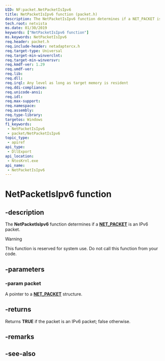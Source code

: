 ```yaml
---
UID: NF:packet.NetPacketIsIpv6
title: NetPacketIsIpv6 function (packet.h)
description: The NetPacketIsIpv6 function determines if a NET_PACKET is an IPv6 packet. This function is reserved for system use. Do not call this function from your code.
tech.root: netvista
ms.date: 01/30/2019
keywords: ["NetPacketIsIpv6 function"]
ms.keywords: NetPacketIsIpv6
req.header: packet.h
req.include-header: netadaptercx.h
req.target-type: Universal
req.target-min-winverclnt: 
req.target-min-winversvr: 
req.kmdf-ver: 1.29
req.umdf-ver: 
req.lib: 
req.dll: 
req.irql: Any level as long as target memory is resident
req.ddi-compliance: 
req.unicode-ansi: 
req.idl: 
req.max-support: 
req.namespace: 
req.assembly: 
req.type-library: 
targetos: Windows
f1_keywords:
 - NetPacketIsIpv6
 - packet/NetPacketIsIpv6
topic_type:
 - apiref
api_type:
 - DllExport
api_location:
 - NtosKrnl.exe
api_name:
 - NetPacketIsIpv6
---
```


# NetPacketIsIpv6 function


## -description

The **NetPacketIsIpv6** function determines if a [**NET_PACKET**](ns-packet-_net_packet.md) is an IPv6 packet. 

>[!WARNING]
> This function is reserved for system use. Do not call this function from your code.

## -parameters

### -param packet

A pointer to a [**NET_PACKET**](ns-packet-_net_packet.md) structure.

## -returns

Returns **TRUE** if the packet is an IPv6 packet; false otherwise.

## -remarks

## -see-also

